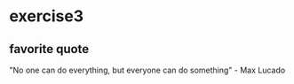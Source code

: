 # exercise3

## favorite quote

"No one can do everything, but everyone can do something" - Max Lucado